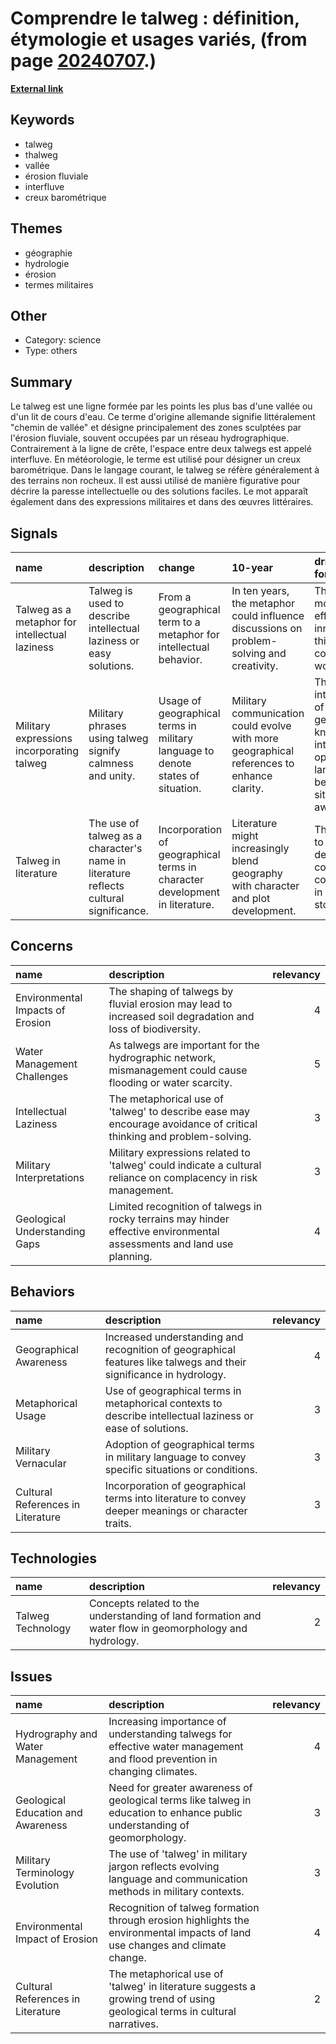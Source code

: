 # __Comprendre le talweg : définition, étymologie et usages variés__, (from page [20240707](https://kghosh.substack.com/p/20240707).)

__[External link](https://fr.wikipedia.org/wiki/Talweg)__



## Keywords

* talweg
* thalweg
* vallée
* érosion fluviale
* interfluve
* creux barométrique

## Themes

* géographie
* hydrologie
* érosion
* termes militaires

## Other

* Category: science
* Type: others

## Summary

Le talweg est une ligne formée par les points les plus bas d'une vallée ou d'un lit de cours d'eau. Ce terme d'origine allemande signifie littéralement "chemin de vallée" et désigne principalement des zones sculptées par l'érosion fluviale, souvent occupées par un réseau hydrographique. Contrairement à la ligne de crête, l'espace entre deux talwegs est appelé interfluve. En météorologie, le terme est utilisé pour désigner un creux barométrique. Dans le langage courant, le talweg se réfère généralement à des terrains non rocheux. Il est aussi utilisé de manière figurative pour décrire la paresse intellectuelle ou des solutions faciles. Le mot apparaît également dans des expressions militaires et dans des œuvres littéraires.

## Signals

| name                                           | description                                                                           | change                                                                          | 10-year                                                                                   | driving-force                                                                                         |   relevancy |
|:-----------------------------------------------|:--------------------------------------------------------------------------------------|:--------------------------------------------------------------------------------|:------------------------------------------------------------------------------------------|:------------------------------------------------------------------------------------------------------|------------:|
| Talweg as a metaphor for intellectual laziness | Talweg is used to describe intellectual laziness or easy solutions.                   | From a geographical term to a metaphor for intellectual behavior.               | In ten years, the metaphor could influence discussions on problem-solving and creativity. | The need for more efficient and innovative thinking in a complex world.                               |           3 |
| Military expressions incorporating talweg      | Military phrases using talweg signify calmness and unity.                             | Usage of geographical terms in military language to denote states of situation. | Military communication could evolve with more geographical references to enhance clarity. | The integration of geographical knowledge into operational language for better situational awareness. |           2 |
| Talweg in literature                           | The use of talweg as a character's name in literature reflects cultural significance. | Incorporation of geographical terms in character development in literature.     | Literature might increasingly blend geography with character and plot development.        | The desire to create deeper contextual connections in storytelling.                                   |           4 |

## Concerns

| name                             | description                                                                                                            |   relevancy |
|:---------------------------------|:-----------------------------------------------------------------------------------------------------------------------|------------:|
| Environmental Impacts of Erosion | The shaping of talwegs by fluvial erosion may lead to increased soil degradation and loss of biodiversity.             |           4 |
| Water Management Challenges      | As talwegs are important for the hydrographic network, mismanagement could cause flooding or water scarcity.           |           5 |
| Intellectual Laziness            | The metaphorical use of 'talweg' to describe ease may encourage avoidance of critical thinking and problem-solving.    |           3 |
| Military Interpretations         | Military expressions related to 'talweg' could indicate a cultural reliance on complacency in risk management.         |           3 |
| Geological Understanding Gaps    | Limited recognition of talwegs in rocky terrains may hinder effective environmental assessments and land use planning. |           4 |

## Behaviors

| name                              | description                                                                                                        |   relevancy |
|:----------------------------------|:-------------------------------------------------------------------------------------------------------------------|------------:|
| Geographical Awareness            | Increased understanding and recognition of geographical features like talwegs and their significance in hydrology. |           4 |
| Metaphorical Usage                | Use of geographical terms in metaphorical contexts to describe intellectual laziness or ease of solutions.         |           3 |
| Military Vernacular               | Adoption of geographical terms in military language to convey specific situations or conditions.                   |           3 |
| Cultural References in Literature | Incorporation of geographical terms into literature to convey deeper meanings or character traits.                 |           3 |

## Technologies

| name              | description                                                                                            |   relevancy |
|:------------------|:-------------------------------------------------------------------------------------------------------|------------:|
| Talweg Technology | Concepts related to the understanding of land formation and water flow in geomorphology and hydrology. |           2 |

## Issues

| name                               | description                                                                                                                  |   relevancy |
|:-----------------------------------|:-----------------------------------------------------------------------------------------------------------------------------|------------:|
| Hydrography and Water Management   | Increasing importance of understanding talwegs for effective water management and flood prevention in changing climates.     |           4 |
| Geological Education and Awareness | Need for greater awareness of geological terms like talweg in education to enhance public understanding of geomorphology.    |           3 |
| Military Terminology Evolution     | The use of 'talweg' in military jargon reflects evolving language and communication methods in military contexts.            |           3 |
| Environmental Impact of Erosion    | Recognition of talweg formation through erosion highlights the environmental impacts of land use changes and climate change. |           4 |
| Cultural References in Literature  | The metaphorical use of 'talweg' in literature suggests a growing trend of using geological terms in cultural narratives.    |           2 |